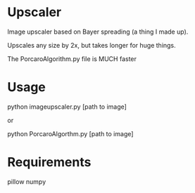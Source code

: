# Upscaler
Image upscaler based on Bayer spreading (a thing I made up).

Upscales any size by 2x, but takes longer for huge things.

The PorcaroAlgorithm.py file is MUCH faster
# Usage
python imageupscaler.py [path to image]

or

python PorcaroAlgorthm.py [path to image]
# Requirements
pillow
numpy
